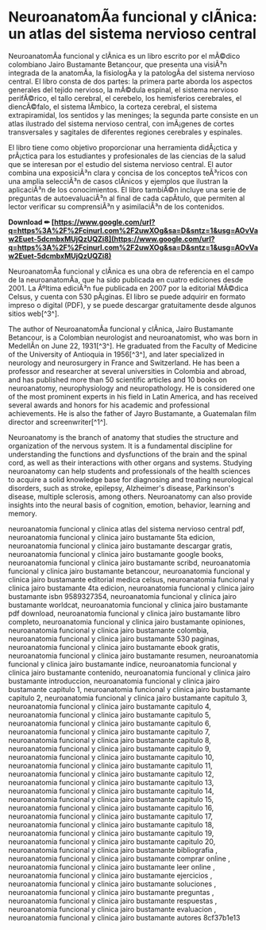 # NeuroanatomÃ­a funcional y clÃ­nica: un atlas del sistema nervioso central
 
NeuroanatomÃ­a funcional y clÃ­nica es un libro escrito por el mÃ©dico colombiano Jairo Bustamante Betancour, que presenta una visiÃ³n integrada de la anatomÃ­a, la fisiologÃ­a y la patologÃ­a del sistema nervioso central. El libro consta de dos partes: la primera parte aborda los aspectos generales del tejido nervioso, la mÃ©dula espinal, el sistema nervioso perifÃ©rico, el tallo cerebral, el cerebelo, los hemisferios cerebrales, el diencÃ©falo, el sistema lÃ­mbico, la corteza cerebral, el sistema extrapiramidal, los sentidos y las meninges; la segunda parte consiste en un atlas ilustrado del sistema nervioso central, con imÃ¡genes de cortes transversales y sagitales de diferentes regiones cerebrales y espinales.
 
El libro tiene como objetivo proporcionar una herramienta didÃ¡ctica y prÃ¡ctica para los estudiantes y profesionales de las ciencias de la salud que se interesan por el estudio del sistema nervioso central. El autor combina una exposiciÃ³n clara y concisa de los conceptos teÃ³ricos con una amplia selecciÃ³n de casos clÃ­nicos y ejemplos que ilustran la aplicaciÃ³n de los conocimientos. El libro tambiÃ©n incluye una serie de preguntas de autoevaluaciÃ³n al final de cada capÃ­tulo, que permiten al lector verificar su comprensiÃ³n y asimilaciÃ³n de los contenidos.
 
**Download ✏ [https://www.google.com/url?q=https%3A%2F%2Fcinurl.com%2F2uwXOg&sa=D&sntz=1&usg=AOvVaw2Euet-5dcmbxMUjQzUQZi8](https://www.google.com/url?q=https%3A%2F%2Fcinurl.com%2F2uwXOg&sa=D&sntz=1&usg=AOvVaw2Euet-5dcmbxMUjQzUQZi8)**


 
NeuroanatomÃ­a funcional y clÃ­nica es una obra de referencia en el campo de la neuroanatomÃ­a, que ha sido publicada en cuatro ediciones desde 2001. La Ãºltima ediciÃ³n fue publicada en 2007 por la editorial MÃ©dica Celsus, y cuenta con 530 pÃ¡ginas. El libro se puede adquirir en formato impreso o digital (PDF), y se puede descargar gratuitamente desde algunos sitios web[^3^].

The author of NeuroanatomÃ­a funcional y clÃ­nica, Jairo Bustamante Betancour, is a Colombian neurologist and neuroanatomist, who was born in MedellÃ­n on June 22, 1931[^3^]. He graduated from the Faculty of Medicine of the University of Antioquia in 1956[^3^], and later specialized in neurology and neurosurgery in France and Switzerland. He has been a professor and researcher at several universities in Colombia and abroad, and has published more than 50 scientific articles and 10 books on neuroanatomy, neurophysiology and neuropathology. He is considered one of the most prominent experts in his field in Latin America, and has received several awards and honors for his academic and professional achievements. He is also the father of Jayro Bustamante, a Guatemalan film director and screenwriter[^1^].
 
Neuroanatomy is the branch of anatomy that studies the structure and organization of the nervous system. It is a fundamental discipline for understanding the functions and dysfunctions of the brain and the spinal cord, as well as their interactions with other organs and systems. Studying neuroanatomy can help students and professionals of the health sciences to acquire a solid knowledge base for diagnosing and treating neurological disorders, such as stroke, epilepsy, Alzheimer's disease, Parkinson's disease, multiple sclerosis, among others. Neuroanatomy can also provide insights into the neural basis of cognition, emotion, behavior, learning and memory.
 
neuroanatomia funcional y clinica atlas del sistema nervioso central pdf,  neuroanatomia funcional y clinica jairo bustamante 5ta edicion,  neuroanatomia funcional y clinica jairo bustamante descargar gratis,  neuroanatomia funcional y clinica jairo bustamante google books,  neuroanatomia funcional y clinica jairo bustamante scribd,  neuroanatomia funcional y clinica jairo bustamante betancour,  neuroanatomia funcional y clinica jairo bustamante editorial medica celsus,  neuroanatomia funcional y clinica jairo bustamante 4ta edicion,  neuroanatomia funcional y clinica jairo bustamante isbn 9589327354,  neuroanatomia funcional y clinica jairo bustamante worldcat,  neuroanatomia funcional y clinica jairo bustamante pdf download,  neuroanatomia funcional y clinica jairo bustamante libro completo,  neuroanatomia funcional y clinica jairo bustamante opiniones,  neuroanatomia funcional y clinica jairo bustamante colombia,  neuroanatomia funcional y clinica jairo bustamante 530 paginas,  neuroanatomia funcional y clinica jairo bustamante ebook gratis,  neuroanatomia funcional y clinica jairo bustamante resumen,  neuroanatomia funcional y clinica jairo bustamante indice,  neuroanatomia funcional y clinica jairo bustamante contenido,  neuroanatomia funcional y clinica jairo bustamante introduccion,  neuroanatomia funcional y clinica jairo bustamante capitulo 1,  neuroanatomia funcional y clinica jairo bustamante capitulo 2,  neuroanatomia funcional y clinica jairo bustamante capitulo 3,  neuroanatomia funcional y clinica jairo bustamante capitulo 4,  neuroanatomia funcional y clinica jairo bustamante capitulo 5,  neuroanatomia funcional y clinica jairo bustamante capitulo 6,  neuroanatomia funcional y clinica jairo bustamante capitulo 7,  neuroanatomia funcional y clinica jairo bustamante capitulo 8,  neuroanatomia funcional y clinica jairo bustamante capitulo 9,  neuroanatomia funcional y clinica jairo bustamante capitulo 10,  neuroanatomia funcional y clinica jairo bustamante capitulo 11,  neuroanatomia funcional y clinica jairo bustamante capitulo 12,  neuroanatomia funcional y clinica jairo bustamante capitulo 13,  neuroanatomia funcional y clinica jairo bustamante capitulo 14,  neuroanatomia funcional y clinica jairo bustamante capitulo 15,  neuroanatomia funcional y clinica jairo bustamante capitulo 16,  neuroanatomia funcional y clinica jairo bustamante capitulo 17,  neuroanatomia funcional y clinica jairo bustamante capitulo 18,  neuroanatomia funcional y clinica jairo bustamante capitulo 19,  neuroanatomia funcional y clinica jairo bustamante capitulo 20,  neuroanatomia funcional y clinica jairo bustamante bibliografia ,  neuroanatomia funcional y clinica jairo bustamante comprar online ,  neuroanatomia funcional y clinica jairo bustamante leer online ,  neuroanatomia funcional y clinica jairo bustamante ejercicios ,  neuroanatomia funcional y clinica jairo bustamante soluciones ,  neuroanatomia funcional y clinica jairo bustamante preguntas ,  neuroanatomia funcional y clinica jairo bustamante respuestas ,  neuroanatomia funcional y clinica jairo bustamante evaluacion ,  neuroanatomia funcional y clinica jairo bustamante autores
 8cf37b1e13
 
